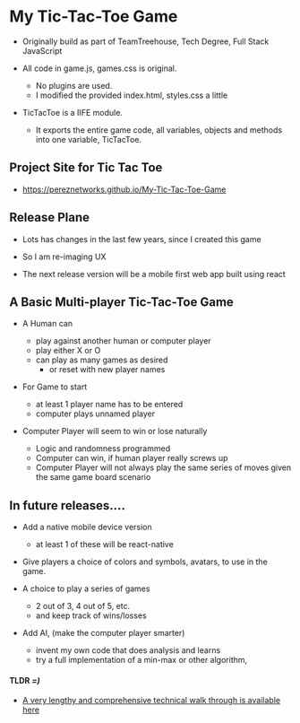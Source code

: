 # My Tic-Tac-Toe Game

  - Originally build as part of TeamTreehouse, Tech Degree, Full Stack JavaScript

  - All code in game.js, games.css is original.
    - No plugins are used.
    - I modified the provided index.html, styles.css a little

  - TicTacToe is a IIFE module.
    - It exports the entire game code, all variables, objects and methods into one variable, TicTacToe.

## Project Site for Tic Tac Toe

  - https://pereznetworks.github.io/My-Tic-Tac-Toe-Game

## Release Plane

  - Lots has changes in the last few years, since I created this game

  - So I am re-imaging UX

  - The next release version will be a mobile first web app built using react

## A Basic Multi-player Tic-Tac-Toe Game

  - A Human can
    - play against another human or computer player
    - play either X or O
    - can play as many games as desired
      - or reset with new player names

  - For Game to start
    - at least 1 player name has to be entered
    - computer plays unnamed player

  - Computer Player will seem to win or lose naturally
    - Logic and randomness programmed
    - Computer can win, if human player really screws up
    - Computer Player will not always play the same series of moves given the same game board scenario

## In future releases....

  - Add a native mobile device version
    - at least 1 of these will be react-native

  - Give players a choice of colors and symbols, avatars, to use in the game.

  - A choice to play a series of games
    - 2 out of 3, 4 out of 5, etc.
    - and keep track of wins/losses

  - Add AI, (make the computer player smarter)
    - invent my own code that does analysis and learns
    - try a full implementation of a min-max or other algorithm,

#### TLDR *=)*
  - [A very lengthy and comprehensive technical walk through is available here](TechnicalReadme.md)
